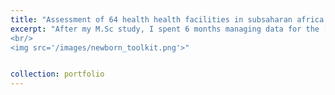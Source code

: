 ```yaml
---
title: "Assessment of 64 health health facilities in subsaharan africa for system readiness in managing hewborn health"
excerpt: "After my M.Sc study, I spent 6 months managing data for the [NEST360 project](https://nest360.org/) and developing [the toolkit for small and sick newborns](https://www.newborntoolkit.org/) in collaboration with [UNICEF](https://www.unicef.org). This toolkit brings together knowledge, experiences, resources, and learnings for implementing small and sick newborn care services.
<br/>
<img src='/images/newborn_toolkit.png'>"


collection: portfolio
---
```

